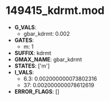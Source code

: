 # 149415_kdrmt.mod

- **G_VALS**:
  - gbar_kdrmt: 0.002
- **GATES**:
  - m: 1
- **SUFFIX**: kdrmt
- **GMAX_NAME**: gbar_kdrmt
- **STATES**: ['m']
- **I_VALS**:
  - 6.3: 0.002000000073802316
  - 37: 0.002000000078612619
- **ERROR_FLAGS**: []
